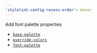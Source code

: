 ```yaml
---
'stylelint-config-recess-order': minor
---
```


Add font palette properties

- [`base-palette`](https://developer.mozilla.org/en-US/docs/Web/CSS/base-palette)
- [`override-colors`](https://developer.mozilla.org/en-US/docs/Web/CSS/override-colors)
- [`font-palette`](https://developer.mozilla.org/en-US/docs/Web/CSS/font-palette)
